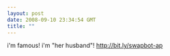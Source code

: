```yaml
---
layout: post
date: 2008-09-10 23:34:54 GMT
title: ""
---
```

i'm famous! i'm "her husband"! http://bit.ly/swapbot-ap